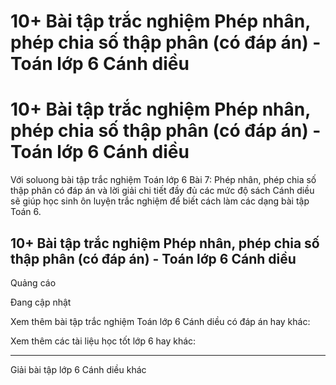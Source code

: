# 10+ Bài tập trắc nghiệm Phép nhân, phép chia số thập phân (có đáp án) - Toán lớp 6 Cánh diều

# 10+ Bài tập trắc nghiệm Phép nhân, phép chia số thập phân (có đáp án) - Toán lớp 6 Cánh diều

Với soluong bài tập trắc nghiệm Toán lớp 6 Bài 7: Phép nhân, phép chia số thập phân có đáp án và lời giải chi tiết đầy đủ các mức độ sách Cánh diều sẽ giúp học sinh ôn luyện trắc nghiệm để biết cách làm các dạng bài tập Toán 6.

## 10+ Bài tập trắc nghiệm Phép nhân, phép chia số thập phân (có đáp án) - Toán lớp 6 Cánh diều

Quảng cáo

Đang cập nhật

Xem thêm bài tập trắc nghiệm Toán lớp 6 Cánh diều có đáp án hay khác:

Xem thêm các tài liệu học tốt lớp 6 hay khác:

* * *

Giải bài tập lớp 6 Cánh diều khác
